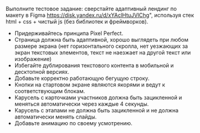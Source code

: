 Выполните тестовое задание: сверстайте адаптивный лендинг по макету в Figma https://disk.yandex.ru/d/xYAclHtuJVlChg", используя стек html + css + чистый js (без библиотек и фреймворков).
* Придерживайтесь принципа Pixel Perfect.
* Страница должна быть адаптивной, хорошо выглядеть при любом размере экрана (нет горизонтального скролла, нет уезжающих за экран текстовых элементов, текст не наезжает на другой текст или изображение)
* Избегайте дублирования текстового контента в мобильной и десктопной версиях.
* Добавьте корректно работающую бегущую строку.
* Кнопки на стартовом экране являются якорями и ведут к соответствующим блокам.
* Карусель с карточками участников должна быть зацикленной и меняться автоматически через каждые 4 секунды.
* Карусель с этапами не должна быть зацикленной и не должна автоматически менять слайды.
* Добавьте анимацию по своему усмотрению.